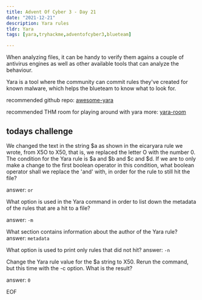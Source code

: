 ```yaml
---
title: Advent Of Cyber 3 - Day 21
date: "2021-12-21"
description: Yara rules
tldr: Yara
tags: [yara,tryhackme,adventofcyber3,blueteam]

---
```


When analyzing files, it can be handy to verify them agains a couple of antivirus engines as well as other available tools that can analyze the behaviour. 

Yara is a tool where the community can commit rules they've created for known malware, which helps the blueteam to know what to look for. 

recommended github repo: [awesome-yara](https://github.com/InQuest/awesome-yara)

recommended THM room for playing around with yara more: [yara-room](https://tryhackme.com/jr/yara)


## todays challenge

We changed the text in the string $a as shown in the eicaryara rule we wrote, from X5O to X50, that is, we replaced the letter O with the number 0. The condition for the Yara rule is $a and $b and $c and $d. If we are to only make a change to the first boolean operator in this condition, what boolean operator shall we replace the 'and' with, in order for the rule to still hit the file? 

answer: `or`

What option is used in the Yara command in order to list down the metadata of the rules that are a hit to a file?

answer: `-m`

What section contains information about the author of the Yara rule?
answer: `metadata`

What option is used to print only rules that did not hit?
answer: `-n`

Change the Yara rule value for the $a string to X50. Rerun the command, but this time with the -c option. What is the result?

answer: `0`


EOF